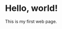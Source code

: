 <!DOCTYPE html>
<html>
<head>
  <title>My First Page</title>
</head>
<body>
  <h1>Hello, world!</h1>
  <p>This is my first web page.</p>
</body>
</html>
